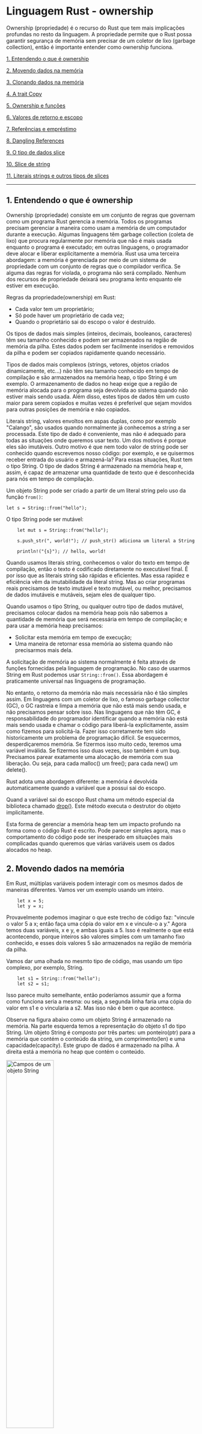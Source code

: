 # Linguagem Rust - ownership

Ownership (propriedade) é o recurso do Rust que tem mais implicações profundas no resto da linguagem. A propriedade permite que o Rust possa garantir segurança de memória sem precisar de um coletor de lixo (garbage collection), então é importante entender como ownership funciona.

[1. Entendendo o que é ownership](#1-Entendendo-o-que-é-ownership)

[2. Movendo dados na memória](#2-Movendo-dados-na-memória)

[3. Clonando dados na memória](#3-Clonando-dados-na-memória)

[4. A trait Copy](#4-A-trait-Copy)

[5. Ownership e funções](#5-Ownership-e-funções)

[6. Valores de retorno e escopo](#6-Valores-de-retorno-e-escopo)

[7. Referências e empréstimo](#7-Referências-e-empréstimo)

[8. Dangling References](#8-Dangling-References)

[9. O tipo de dados slice](#9-O-tipo-de-dados-slice)

[10. Slice de string](#10-Slice-de-string)

[11. Literais strings e outros tipos de slices](#11-Literais-strings-e-outros-tipos-de-slices)

---

## 1. Entendendo o que é ownership

Ownership (propriedade) consiste em um conjunto de regras que governam como um programa Rust gerencia a memória. Todos os programas precisam gerenciar a maneira como usam a memória de um computador durante a execução. Algumas linguagens têm garbage collection (coleta de lixo) que procura regularmente por memória que não é mais usada enquanto o programa é executado; em outras linguagens, o programador deve alocar e liberar explicitamente a memória. Rust usa uma terceira abordagem: a memória é gerenciada por meio de um sistema de propriedade com um conjunto de regras que o compilador verifica. Se alguma das regras for violada, o programa não será compilado. Nenhum dos recursos de propriedade deixará seu programa lento enquanto ele estiver em execução.

Regras da propriedade(ownership) em Rust:

* Cada valor tem um proprietário;
* Só pode haver um proprietário de cada vez;
* Quando o proprietário sai do escopo o valor é destruído.

Os tipos de dados mais simples (inteiros, decimais, booleanos, caracteres) têm seu tamanho conhecido e podem ser armazenados na região de memória da pilha. Estes dados podem ser facilmente  inseridos e removidos da pilha e podem ser copiados rapidamente quando necessário.

Tipos de dados mais complexos (strings, vetores, objetos criados dinamicamente, etc...) não têm seu tamanho conhecido em tempo de compilação e são armazenados na memória heap, o tipo String é um exemplo. O armazenamento de dados no heap exige que a região de memória alocada para o programa seja devolvida ao sistema quando não estiver mais sendo usada. Além disso, estes tipos de dados têm um custo maior para serem copiados e muitas vezes é preferível que sejam movidos para outras posições de memória e não copiados.

Literais string, valores envoltos em aspas duplas, como por exemplo "Calango", são usados quando normalmente já conhecemos a string a ser processada. Este tipo de dado é conveniente, mas não é adequado para todas as situações onde queremos usar texto. Um dos motivos é porque eles são imutáveis. Outro motivo é que nem todo valor de string pode ser conhecido quando escrevemos nosso código: por exemplo, e se quisermos receber entrada do usuário e armazená-la? Para essas situações, Rust tem o tipo String. O tipo de dados String é armazenado na memória heap e, assim, é capaz de armazenar uma quantidade de texto que é desconhecida para nós em tempo de compilação. 

Um objeto String pode ser criado a partir de um literal string pelo uso da função ```from()```:

```
let s = String::from("hello");
```

O tipo String pode ser mutável:

```
    let mut s = String::from("hello");

    s.push_str(", world!"); // push_str() adiciona um literal a String

    println!("{s}"); // hello, world!
```


Quando usamos literais string, conhecemos o valor do texto em tempo de compilação, então o texto é codificado diretamente no executável final. É por isso que as literais string são rápidas e eficientes. Mas essa rapidez e eficiência vêm da imutabilidade da literal string. Mas ao criar programas reais precisamos de texto imutável e texto mutável, ou melhor, precisamos de dados imutáveis e mutáveis, sejam eles de qualquer tipo.

Quando usamos o tipo String, ou qualquer outro tipo de dados mutável,  precisamos colocar dados na memória heap pois não sabemos a quantidade de memória que será necessária em tempo de compilação; e para usar a memória heap precisamos:

* Solicitar esta memória em tempo de execução;
* Uma maneira de retornar essa memória ao sistema quando não precisarmos mais dela.

A solicitação de memória ao sistema normalmente é feita através de funções fornecidas pela linguagem de programação. No caso de usarmos String em Rust podemos usar ```String::from()```. Essa abordagem é praticamente  universal nas linguagens de programação. 

No entanto, o retorno da memória não mais necessária não é tão simples assim. Em linguagens com um coletor de lixo, o famoso garbage collector (GC), o GC rastreia e limpa a memória que não está mais sendo usada, e não precisamos pensar sobre isso. Nas linguagens que não têm GC, é responsabilidade do programador identificar quando a memória não está mais sendo usada e chamar o código para liberá-la explicitamente, assim como fizemos para solicitá-la. Fazer isso corretamente tem sido historicamente um problema de programação difícil. Se esquecermos, desperdiçaremos memória. Se fizermos isso muito cedo, teremos uma variável inválida. Se fizermos isso duas vezes, isso também é um bug. Precisamos parear exatamente uma alocação de memória com sua liberação. Ou seja, para cada malloc() um free(); para cada new() um delete().

Rust adota uma abordagem diferente: a memória é devolvida automaticamente quando a variável que a possui sai do escopo. 

Quand a variável sai do escopo Rust chama um método especial da biblioteca chamado [drop()](https://doc.rust-lang.org/std/ops/trait.Drop.html#tymethod.drop). Este método executa o destrutor do objeto implicitamente.

Esta forma de gerenciar a memória heap tem um impacto profundo na forma como o código Rust é escrito. Pode parecer simples agora, mas o comportamento do código pode ser inesperado em situações mais complicadas quando queremos que várias variáveis usem os dados alocados no heap. 

## 2. Movendo dados na memória

Em Rust, múltiplas variáveis podem interagir com os mesmos dados de maneiras diferentes. Vamos ver um exemplo usando um inteiro. 

```
    let x = 5;
    let y = x;
```

Provavelmente podemos imaginar o que este trecho de código faz: "vincule o valor 5 a x; então faça uma cópia do valor em x e vincule-o a y." Agora temos duas variáveis, x e y, e ambas iguais a 5. Isso é realmente o que está acontecendo, porque inteiros são valores simples com um tamanho fixo conhecido, e esses dois valores 5 são armazenados na região de memória da pilha.

Vamos dar uma olhada no mesmto tipo de código, mas usando um tipo complexo, por exemplo, String.

```
    let s1 = String::from("hello");
    let s2 = s1;
```

Isso parece muito semelhante, então poderíamos assumir que a forma como funciona seria a mesma: ou seja, a segunda linha faria uma cópia do valor em s1 e o vincularia a s2. Mas isso não é bem o que acontece. 

Observe na figura abaixo como um objeto String é armazenado na memória. Na parte esquerda temos a representação do objeto s1 do tipo String. Um objeto String é composto por três partes: um ponteiro(ptr) para a memória que contém o conteúdo da string, um comprimento(len) e uma capacidade(capacity). Este grupo de dados é armazenado na pilha. À direita está a memória no heap que contém o conteúdo. 

<img alt="Campos de um objeto String" src="images/ownership1.svg" class="center" style="width: 50%;">
 
O comprimento é a quantidade de memória, em bytes, que o conteúdo da String está usando atualmente. A capacidade é a quantidade total de memória, em bytes, que a String recebeu do alocador. A diferença entre comprimento e capacidade é importante, mas não neste contexto, então, por enquanto, está tudo bem ignorar a capacidade. 

Quando atribuímos s1 a s2, os dados da String são copiados, o que significa que copiamos o ponteiro, o comprimento e a capacidade que estão na pilha. Não copiamos os dados na memória heap para os quais o ponteiro se refere. Em outras palavras, a representação de dados na memória se parece com a figura abaixo. 

<img alt="Atribuindo um objeto String a outra variavel" src="images/ownership2.svg" class="center" style="width: 50%;">

A representação <font color="red">NÃO</font> se parece com a figura abaixo, que é como a memória seria se o Rust copiasse os dados do heap também. Se o Rust fizesse isso, a operação s2 = s1 poderia ser muito cara em termos de desempenho de tempo de execução se os dados no heap fossem grandes. 

<img alt="Se String fosse copiado" src="images/ownership3.svg" class="center" style="width: 50%;">

Anteriormente, dissemos que quando uma variável sai do escopo, o Rust chama automaticamente a função drop() e limpa a memória heap para essa variável. Mas observe, na figura mais acima referente a atribuição de s1 a s2, que ambos os ponteiros de dados apontam para a mesma região de memória heap. Isso é um problema: quando s2 e s1 saem do escopo, ambos tentarão liberar a mesma memória. Isso é conhecido como erro de liberação dupla (double free error) e é um dos bugs de segurança de memória que mencionamos anteriormente. Liberar memória duas vezes pode levar à corrupção de memória, o que pode levar a vulnerabilidades de segurança.

Para garantir a segurança da memória, após a linha ```let s2 = s1;```, o Rust considera s1 como inválido. Portanto, o Rust não precisa liberar nada quando s1 sai do escopo. Verifique o que acontece quando você tenta usar s1 depois que s2 é criado; não funcionará: 

```
    let s1 = String::from("hello");
    let s2 = s1;

    println!("{s1}, world!");
```

Ao compilar este código você receberá o seguinte erro porque Rust impede que você use a referência inválida: 

```
$ cargo run
   Compiling ownership v0.1.0 (file:///projects/ownership)
error[E0382]: borrow of moved value: `s1`
 --> src/main.rs:5:15
  |
2 |     let s1 = String::from("hello");
  |         -- move occurs because `s1` has type `String`, which does not implement the `Copy` trait
3 |     let s2 = s1;
  |              -- value moved here
4 |
5 |     println!("{s1}, world!");
  |               ^^^^ value borrowed here after move
  |
  = note: this error originates in the macro `$crate::format_args_nl` which comes from the expansion of the macro `println` (in Nightly builds, run with -Z macro-backtrace for more info)
help: consider cloning the value if the performance cost is acceptable
  |
3 |     let s2 = s1.clone();
  |                ++++++++

For more information about this error, try `rustc --explain E0382`.
error: could not compile `ownership` (bin "ownership") due to 1 previous error
```

Se você já ouviu os termos shallow copy(cópia superficial) e deep copy(cópia profunda) ao trabalhar com outras linguagens, o conceito de copiar o ponteiro, o comprimento e a capacidade sem copiar os dados provavelmente soa como fazer uma cópia superficial. Mas, como o Rust também invalida a primeira variável, em vez de ser chamada de cópia superficial, este procedimento é conhecido como movimentação. Neste exemplo, diríamos que s1 foi movido para s2. Então, o que realmente acontece é mostrado na figura abaixo.

<img alt="Movimentação de um objeto String" src="images/ownership4.svg" class="center" style="width: 50%;">

Isso resolve nosso problema! Com apenas a variável s2 válida, quando ela sair do escopo, ela sozinha liberará a memória, e pronto.

Além disso, há uma escolha de design que é implícita por isso: Rust nunca criará automaticamente cópias "profundas" de seus dados. Portanto, qualquer cópia automática pode ser considerada barata em termos de desempenho de tempo de execução. 

## 3. Clonando dados na memória

Se quisermos fazer deep copy(cópia profunda) de um objeto, ou seja, copiar os dados armazenados na memória heap além dos dados armazenados na memória stack (pilha), podemos usar o método ```clone()```.

```
    let s1 = String::from("hello");
    let s2 = s1.clone();

    println!("s1 = {s1}, s2 = {s2}");
```

Após este código teremos dois objetos String, cada um com suas partes na memória stack e na memória heap. Lembre-se que este método executa a cópia como imaginamos mas tem um custo.

Lembre-se que tipos simples (inteiros, float, char, boolean) que têm um tamanho conhecido em tempo de compilação, são armazenados inteiramente na pilha (memória stack), então cópias dos valores reais são rápidas de fazer. Isso significa que neste caso não há necessidade de usar o método clone(). Em outras palavras, não há diferença entre shallow copy(cópia superficial) e deep copy(cópia profunda) ao lidar com tipos simples, então chamar clone() não faria nada diferente da cópia superficial comum.

## 4. A trait Copy

Rust possui uma anotação especial chamada de ```trait Copy``` que podemos colocar em tipos que são armazenados na pilha, como inteiros. Se um tipo implementa o trait Copy, variáveis que o usam não são movidas, mas sim copiadas, tornando-as ainda válidas após a atribuição a outra variável. 

O Rust não permite que anotemos um tipo com Copy se o tipo, ou qualquer uma de suas partes, implementou a trait ```Drop```. Se o tipo precisar de algum procedimento especial quando o valor sair do escopo e adicionarmos a anotação Copy a esse tipo, obteremos um erro de compilação. Para saber como adicionar a anotação Copy ao seu tipo para implementar a trait, consulte [Traits deriváveis](https://doc.rust-lang.org/book/appendix-03-derivable-traits.html).

Então, quais tipos implementam a trait Copy? Você pode verificar a documentação do tipo fornecido para ter certeza, mas, como regra geral, qualquer grupo de valores escalares simples pode implementar Copy, e nada que exija alocação na memória heap ou aquisição de algum recurso pode implementar Copy. Aqui estão alguns dos tipos que implementam Copy:

* Todos os tipos inteiros, como u32.
* O tipo booleano, bool, com valores true e false.
* Todos os tipos de ponto flutuante, como f64.
* O tipo de caractere, char.
* Tuplas, se elas contiverem apenas tipos que também implementam Copy. Por exemplo, (i32, i32) implementa Copy, mas (i32, String) não.

## 5. Ownership e funções

A mecânica de passar um valor para uma função é semelhante àquela quando se atribui um valor a uma variável. Passar uma variável para uma função moverá ou copiará, assim como a atribuição. 

```
fn main() {
    let s = String::from("hello");  // s entra no escopo

    takes_ownership(s);             // o valor de s é movido para dentro da função...
                                    // ... e não é mais válido aqui

    let x = 5;                      // x entra no escopo

    makes_copy(x);                  // x poderia ser movido para dentro da função,
                                    // mas i32 é Copy, então beleza
                                    // usar x depois
} // Aqui x sai do escopo; s também, mas como s foi movido está tudo certo.

fn takes_ownership(some_string: String) { // some_string entra no escopo
    println!("{some_string}");
} // Aqui, some_string sai do escopo e `drop()` é chamado e
  // a memória alocada é liberada.

fn makes_copy(some_integer: i32) { // some_integer entra no escopo
    println!("{some_integer}");
} // Aqui, some_integer sai do escopo. Nada de especial acontece.
```
Se tentássemos usar s após a chamada para takes_ownership(), Rust lançaria um erro de compilação. Essas verificações estáticas nos protegem de erros. 

## 6. Valores de retorno e escopo

Retornar valores também pode transferir a propriedade. 

```
fn main() {
    let s1 = gives_ownership();         // gives_ownership move seu valor de retorno
                                        // value into s1

    let s2 = String::from("hello");     // s2 entra no escopo

    let s3 = takes_and_gives_back(s2);  // s2 é movido para dentro de
                                        // takes_and_gives_back(), que por sua vez
                                        // move seu valor de retorno para s3
} // Aqui, s3 sai do escopo e drop() é chamado. s2 foi movido, então nada
  // acontece. s1 sai do escopo e drop() é chamado.

fn gives_ownership() -> String {             // gives_ownership() moverá seu
                                             // valor de retorno para a função chamadora.

    let some_string = String::from("yours"); // some_string entra no escopo

    some_string                              // some_string é retornada e
                                             // movida para fora para a função chamadora.
}

// Esta função pega um objeto String e retorna outro.
fn takes_and_gives_back(a_string: String) -> String { // a_string entra no escopo

    a_string  // a_string é retornada e movida para a função chamadora.
}
```

A propriedade de uma variável segue o mesmo padrão sempre: atribuir um valor a outra variável move o valor. Quando uma variável que inclui dados no heap sai do escopo, o valor será limpo por drop(), a menos que a propriedade dos dados tenha sido movida para outra variável. 

Embora isso funcione, assumir a propriedade e depois retornar a propriedade com cada função é um pouco tedioso. E se quisermos permitir que uma função use um valor, mas não assuma a propriedade? É bastante irritante que tudo o que passarmos também precise ser passado de volta se quisermos usá-lo novamente, além de quaisquer dados resultantes do corpo da função que possamos querer retornar também. 

Rust nos permite retornar múltiplos valores usando uma tupla, como mostrado abaixo.

```
fn main() {
    let s1 = String::from("hello");

    let (s2, len) = calculate_length(s1);

    println!("The length of '{s2}' is {len}.");
}

fn calculate_length(s: String) -> (String, usize) {
    let length = s.len(); // len() retorna o tamanho da String

    (s, length)
}
``` 

Mas nem sempre é isso que queremos. Felizmente para nós, Rust tem um recurso para usar um valor sem transferir a propriedade, chamado ```referência```. 

## 7. Referências e empréstimo

Observe que no código da função  calculate_length() temos que retornar a String para que a função chamadora ainda possa usar a String após a chamada a calculate_length(). Isto tem que ser feito porque a String foi movida para dentro calculate_length(). Por isso tivemos que retornar a String e o tamanho da String, os dois valores encapsulados numa tupla.

Em vez disso, podemos fornecer uma referência ao valor da String. Uma referência é como um ponteiro, pois é um endereço de memória que podemos seguir para acessar os dados armazenados naquele endereço; esses dados são de propriedade de alguma outra variável. Ao contrário de um ponteiro, uma referência tem a garantia de apontar para um valor válido de um tipo específico durante a vida útil dessa referência.

Abaixo temos a função calculate_length() refatorada para usar uma referência a um objeto como parâmetro em vez de assumir a propriedade do valor: 

```
fn main() {
    let s1 = String::from("hello");

    let len = calculate_length(&s1);

    println!("The length of '{s1}' is {len}.");
}

fn calculate_length(s: &String) -> usize {
    s.len()
}
```

O caractere de e-comercial (``` & ```) representa uma referência  e permite que você se refira a algum valor sem assumir a propriedade dele.

A sintaxe ``` &s1 ``` permite-nos criar uma referência que se refere ao valor de ``` s1 ``` sem ter sua propriedade. Como não tem a propriedade de s1 o valor para o qual a referência aponta não será descartado quando a referência deixar de ser usada. 

```
fn calculate_length(s: &String) -> usize { // s é uma referência para um objeto do tipo String
    s.len()
} // Aqui, s sai do escopo. Mas como  não tem a propriedade do valor referenciado, drop() não é chamado.
```

Chamamos a ação de criar uma referência de empréstimo (borrowing). Como na vida real, se uma pessoa possui algo, você pode pegá-lo emprestado dela. Quando terminar, você tem que devolvê-lo. Você não é o dono. 

Assim como as variáveis, as referências são imutáveis por padrão. O código abaixo não irá compilar.

```
fn main() {
    let s = String::from("hello");

    change(&s);
}

fn change(some_string: &String) {
    some_string.push_str(", world");
}
```

Para alterar um valor referenciado você deve utilizar referências mutáveis. O código abaixo compila sem erros. Observe que usamos ```mut``` tanto na declaração de s quanto na referência usada na chamada da função.

```
fn main() {
    let mut s = String::from("hello");

    change(&mut s);
}

fn change(some_string: &mut String) {
    some_string.push_str(", world");
}
```

Referências mutáveis têm uma grande restrição: se você tiver uma referência mutável para um valor, você NÃO pode ter outras referências para esse valor. 

```
    let mut s = String::from("hello");

    let r1 = &mut s;
    let r2 = &mut s;

    println!("{}, {}", r1, r2);
```

O código acima emitirá o seguinte erro de compilação.

```
$ cargo run
   Compiling ownership v0.1.0 (file:///projects/ownership)
error[E0499]: cannot borrow `s` as mutable more than once at a time
 --> src/main.rs:5:14
  |
4 |     let r1 = &mut s;
  |              ------ first mutable borrow occurs here
5 |     let r2 = &mut s;
  |              ^^^^^^ second mutable borrow occurs here
6 |
7 |     println!("{}, {}", r1, r2);
  |                        -- first borrow later used here

For more information about this error, try `rustc --explain E0499`.
error: could not compile `ownership` (bin "ownership") due to 1 previous error
```

O benefício de ter essa restrição é que Rust pode prevenir corridas de dados (data races) em tempo de compilação. Uma corrida de dados é semelhante a uma condição de corrida (race condition) e acontece quando esses três comportamentos ocorrem:

* Dois ou mais ponteiros acessam os mesmos dados ao mesmo tempo.
* Pelo menos um dos ponteiros está sendo usado para escrever nos dados.
* Não há nenhum mecanismo sendo usado para sincronizar o acesso aos dados.

Corridas de dados causam comportamento indefinido e podem ser difíceis de diagnosticar e corrigir quando você está tentando rastreá-las em tempo de execução; Rust previne esse problema recusando compilar código com corridas de dados! 

Note que podemos usar chaves para criar um novo escopo, permitindo múltiplas referências mutáveis, apenas não simultâneas. 

```
    let mut s = String::from("hello");

    {
        let r1 = &mut s;
    } // r1 sai do escopo aqui, então podemos criar nova referencia sem problemas 
    
    let r2 = &mut s;
```

Rust impõe uma regra semelhante para combinar referências mutáveis e imutáveis. Este código resulta em um erro:

```
    let mut s = String::from("hello");

    let r1 = &s; // sem problemas
    let r2 = &s; // sem problemas
    let r3 = &mut s; // GRANDE PROBLEMA

    println!("{}, {}, and {}", r1, r2, r3);
```

Aqui temos o erro:

```
$ cargo run
   Compiling ownership v0.1.0 (file:///projects/ownership)
error[E0502]: cannot borrow `s` as mutable because it is also borrowed as immutable
 --> src/main.rs:6:14
  |
4 |     let r1 = &s; // no problem
  |              -- immutable borrow occurs here
5 |     let r2 = &s; // no problem
6 |     let r3 = &mut s; // BIG PROBLEM
  |              ^^^^^^ mutable borrow occurs here
7 |
8 |     println!("{}, {}, and {}", r1, r2, r3);
  |                                -- immutable borrow later used here

For more information about this error, try `rustc --explain E0502`.
error: could not compile `ownership` (bin "ownership") due to 1 previous error
```

Observe que também não podemos ter uma referência mutável enquanto temos uma imutável para o mesmo valor. 

Usuários de uma referência imutável não esperam que o valor mude repentinamente! No entanto, múltiplas referências imutáveis são permitidas porque ninguém que está apenas lendo os dados tem a capacidade de afetar a leitura de outra pessoa. 

Observe que o escopo de uma referência começa a partir de onde ela é introduzida e continua até a última vez que a referência é usada. Por exemplo, o código abaixo irá compilar porque a última utilização das referências imutáveis, o ```println!```, ocorre antes da referência mutável ser introduzida: 

```
    let mut s = String::from("hello");

    let r1 = &s; // sem problemas
    let r2 = &s; // sem problemas
    println!("{r1} and {r2}");
    // as variáveis r1 e r2 will não são usadas após este ponto

    let r3 = &mut s; // sem problemas
    println!("{r3}");
```

Os escopos das referências imutáveis r1 e r2 terminam após o println! onde são usadas pela última vez, o que é antes da referência mutável r3 ser criada. Esses escopos não se sobrepõem, então este código é permitido: o compilador pode dizer que a referência não está mais sendo usada em um ponto antes do final do escopo. 

Embora erros de empréstimo possam ser frustrantes às vezes, lembre-se que é o compilador Rust apontando um possível bug antecipadamente (em tempo de compilação em vez de em tempo de execução) e mostrando exatamente onde o problema está. Então você não precisa rastrear por que seus dados não são o que você pensava que eram. 

## 8. Dangling References

Em linguagens com ponteiros, é fácil criar erroneamente um dangling pointer (ponteiro pendurado) - um ponteiro que referencia um local na memória que pode ter sido dado a outro ponteiro - liberando alguma memória enquanto preserva um ponteiro para essa memória. Em Rust, por outro lado, o compilador garante que as referências nunca serão referências penduradas: se você tiver uma referência a alguns dados, o compilador garantirá que os dados não sairão do escopo antes que a referência aos dados o faça. 

Vamos tentar criar uma referência pendente para ver como o Rust as previne com um erro de compilação: 

```
fn main() {
    let reference_to_nothing = dangle();
}

fn dangle() -> &String {
    let s = String::from("hello");

    &s
}
```

Este código emitirá o seguinte erro:

```
$ cargo run
   Compiling ownership v0.1.0 (file:///projects/ownership)
error[E0106]: missing lifetime specifier
 --> src/main.rs:5:16
  |
5 | fn dangle() -> &String {
  |                ^ expected named lifetime parameter
  |
  = help: this function's return type contains a borrowed value, but there is no value for it to be borrowed from
help: consider using the `'static` lifetime, but this is uncommon unless you're returning a borrowed value from a `const` or a `static`
  |
5 | fn dangle() -> &'static String {
  |                 +++++++
help: instead, you are more likely to want to return an owned value
  |
5 - fn dangle() -> &String {
5 + fn dangle() -> String {
  |

error[E0515]: cannot return reference to local variable `s`
 --> src/main.rs:8:5
  |
8 |     &s
  |     ^^ returns a reference to data owned by the current function

Some errors have detailed explanations: E0106, E0515.
For more information about an error, try `rustc --explain E0106`.
error: could not compile `ownership` (bin "ownership") due to 2 previous errors
```

Observe que como s é criado dentro de dangle(), quando o código de dangle() terminar, s será desalocado. Mas tentamos retornar uma referência a ele. Isso significa que essa referência estaria apontando para uma String inválida. Isso não é bom! O Rust não nos permite fazer isso.

A solução aqui seria em vez de retornar uma referência retornar um objeto String, quando teríamos a transferência da propriedade, ou usar lifetimes.

```
fn no_dangle() -> String {
    let s = String::from("hello");

    s
}
```

O código acima funcionaria beleza pois a propriedade é movida para a função chamadora e nada é desalocado.

## 9. O tipo de dados slice

Em Rust, uma slice (fatia) é um tipo de dados que referencia uma sequência contígua de elementos em uma coleção. Uma fatia é um tipo de referência, portanto não possui propriedade.

Aqui está um pequeno problema de programação: escreva uma função que receba uma string de palavras separadas por espaços (uma frase, digamos assim) e retorne a primeira palavra que encontrar nessa string. Se a função não encontrar um espaço na string, a string inteira deve ser uma única palavra, então a string inteira deve ser retornada.

Vamos trabalhar em como escreveríamos a assinatura dessa função sem usar slice, para entender o problema que as slices resolverão: 

```
fn first_word(s: &String) -> ?
```

A função ```first_word()``` tem uma ``` &String ``` como parâmetro. Não queremos a propriedade, então isso está correto. Mas o que devemos retornar? Não temos realmente uma maneira de falar sobre parte de uma string. No entanto, poderíamos retornar o índice do final da palavra, indicado por um espaço. Vamos tentar isso. 

```
fn first_word(s: &String) -> usize {
    let bytes = s.as_bytes();

    for (i, &item) in bytes.iter().enumerate() {
        if item == b' ' {
            return i;
        }
    }

    s.len()
}
```

Como precisamos percorrer o elemento String item por item e verificar se o valor do item é um espaço, convertemos nossa String em um array de bytes usando o método ``` as_bytes() ```.

```
    let bytes = s.as_bytes();
```

Em seguida, criamos um iterador sobre o array de bytes usando o método ``` iter() ```:

```
    for (i, &item) in bytes.iter().enumerate() {
```

O métoto ``` iter() ``` retorna cada elemento em uma coleção.

O método ``` enumerate() ``` encapsula o resultado de ``` iter() ``` em uma tupla contendo dois elementos, o primeiro elemento é o índice e o segundo elemento é uma referência ao elemento. 

Como ``` enumerate() ``` retorna uma tupla, podemos usar padrões para desestruturar essa tupla. Especificamos um padrão que tem ``` i ``` para o índice na tupla e ``` &item ``` para o único byte na tupla.  Como obtemos uma referência ao elemento de ```  iter().enumerate() ```, usamos ``` & ``` no padrão. 

```
(i, &item)
```

Dentro do loop for, procuramos pelo byte que representa o espaço usando a sintaxe literal de byte. Se encontrarmos um espaço, retornamos a posição. Caso contrário, retornamos o comprimento da string usando o método ``` len() ```.

```
        if item == b' ' {
            return i;
        }
    }

    s.len()
```

Agora temos uma maneira de descobrir o índice do fim da primeira palavra na string, mas há um problema. Estamos retornando um ```usize``` por si só, mas é apenas um número significativo no contexto do ```&String```. Em outras palavras, porque é um valor separado do objeto String, não há garantia de que ele ainda será válido no futuro. Considere o programa abaixo que usa a função ```first_word()```.

```
fn main() {
	let mut s = String::from("hello world");

	let word = first_word(&s); // word receberá o valor 5

	s.clear(); // aqui limpamos a string, fazendo-a igual a ""

	// word ainda terá o valor 5 aqui, mas não existe mais a string
	// que poderíamos usar com este valor 5. word agora é totalmente
	// inválido.
}
```

Este programa compila sem erros e também o faria se usássemos ```word``` após chamar ```s.clear()```. Porque ```word``` não está conectada ao estado de ```s``` de forma alguma, ```word``` ainda contém o valor 5. Poderíamos usar esse valor 5 com a variável ```s``` para tentar extrair a primeira palavra, mas isso seria um bug porque o conteúdo de ```s``` mudou desde que salvamos 5 em ```word```. 

A preocupação com o índice em ```word``` ficando fora de sincronia com os dados em ```s``` é tedioso e propenso a erros! Gerenciar esses índices é ainda mais frágil se escrevermos uma função ```second_word()```. Sua assinatura teria que ser assim:

```
fn second_word(s: &String) -> (usize, usize) {
```

Agora estamos rastreando um índice inicial e um índice final, e temos ainda mais valores que foram calculados a partir de dados em um estado particular, mas não estão vinculados a esse estado. Temos três variáveis ​​não relacionadas flutuando por aí que precisam ser mantidas sincronizadas.

Felizmente, o Rust tem uma solução para esse problema: slices.

## 10. Slice de string

Uma slice de string é uma referência a uma parte de uma string:

```
    let s = String::from("hello world");

    let hello = &s[0..5];
    let world = &s[6..11];
```

No código acima, a variável ```hello``` é uma referência a uma parte da String especificada pelo intervalo ```[0..5]```.

Criamos slices usando a sintaxe de intervalo entre colchetes especificando ```[índice_inicial..índice_final]```, onde ```índice_inicial``` é a primeira posição na string e ```índice_final``` é um a mais que a última posição na string. Ou seja, a slice ```[0..5]``` refere-se ao pedaço da string que inicia no caracete que está na posição 0 e termina no caractere que está na posição 4 ("hello"). 

Com a sintaxe de intervalo ```..``` do Rust, se você quiser começar no índice 0, pode descartar o valor antes dos dois pontos. Em outras palavras, as slices abaixo são iguais: 

```
let s = String::from("hello");

let slice = &s[0..2];
let slice = &s[..2];
```

Da mesma forma, se a slice incluir o último byte da String, você pode descartar o número final. 

```
let s = String::from("hello");

let len = s.len();

let slice = &s[3..len];
let slice = &s[3..];
```

Você também pode descartar ambos os valores para obter uma slice de toda a string. 

```
let s = String::from("hello");

let len = s.len();

let slice = &s[0..len];
let slice = &s[..];
```

OBSERVAÇÃO: Os índices do intervalo da slice de string devem ocorrer em limites de caracteres UTF-8 válidos. Se você tentar criar uma slice de string no meio de um caractere de vários bytes, seu programa será encerrado com um erro. Para fins de introdução as slices de string, estamos assumindo apenas caracteres ASCII nesta seção.

Com todas essas informações em mente, vamos reescrever a função ```first_word()``` para retornar uma slice. O tipo de dados referente a uma slice de string é escrito como ```&str```:

```
fn first_word(s: &String) -> &str {
    let bytes = s.as_bytes();

    for (i, &item) in bytes.iter().enumerate() {
        if item == b' ' {
            return &s[0..i];
        }
    }

    &s[..]
}
```

Obtemos o índice para o final da palavra da mesma forma que fizemos na implementação anterior, procurando a primeira ocorrência de um espaço. Quando encontramos um espaço, retornamos uma slice de string usando o início da string e o índice do espaço como os índices inicial e final.

Agora, quando chamamos ```first_word()```, recebemos um valor que está ligado aos dados passados como argumento da função.

Retornar uma slice também funcionaria para a função ```second_word()```:

```
fn second_word(s: &String) -> &str {
```

Agora temos uma API que é muito mais difícil de bagunçar porque o compilador garantirá que as referências na String permaneçam válidas. 
No bug da implementação anterior, pegamos o índice da primeira palavra, mas depois limpamos a string, então nosso índice ficou inválido. Esse código estava logicamente incorreto, mas não mostrou nenhum erro de imediato. Os problemas apareceriam mais tarde se continuássemos tentando usar o índice da primeira palavra com uma string vazia.

Slices tornam esse bug impossível e nos avisam que temos um problema com nosso código muito mais cedo. Usar a versão slice de ```first_word()``` lançará um erro de tempo de compilação:

```
fn main() {
    let mut s = String::from("hello world");

    let word = first_word(&s);

    s.clear(); // ERRO

    println!("the first word is: {word}");
}
```

Abaixo temos o erro emitido ao tentar compilar este código:

```
$ cargo run
   Compiling ownership v0.1.0 (file:///projects/ownership)
error[E0502]: cannot borrow `s` as mutable because it is also borrowed as immutable
  --> src/main.rs:18:5
   |
16 |     let word = first_word(&s);
   |                           -- immutable borrow occurs here
17 |
18 |     s.clear(); // error!
   |     ^^^^^^^^^ mutable borrow occurs here
19 |
20 |     println!("the first word is: {word}");
   |                                  ------ immutable borrow later used here

For more information about this error, try `rustc --explain E0502`.
error: could not compile `ownership` (bin "ownership") due to 1 previous error
```

Lembre-se das regras de empréstimo que se temos uma referência imutável para algo, não podemos também ter uma referência mutável. Como ```clear()``` precisa truncar a String, ele precisa obter uma referência mutável. O ```println!``` após a chamada a ```clear()``` usa a referência em ```word```, então a referência imutável ainda deve estar ativa naquele ponto. Rust não permite que a referência mutável em ```clear()``` e a referência imutável em ```word``` existam ao mesmo tempo, e a compilação falha. Rust não apenas tornou nossa API mais fácil de usar, mas também eliminou uma classe inteira de erros em tempo de compilação!

## 11. Literais strings e outros tipos de slices

As literais de string são armazenadas dentro do binário. Por exemplo:

```
let s = "Hello, world!";
```

O tipo de ```s``` aqui é ```&str```: é uma slice que aponta para aquele ponto específico do binário. Esta é também a razão pela qual literais de string são imutáveis; ```&str``` é uma referência imutável.

Com o que aprendemos até agora podemos refatorar a função ```first_word()```; atualmente sua assinatura é:

```
fn first_word(s: &String) -> &str {
```

Um programador Rust mais experiente alteraria a assinatura desta função conforme abaixo, pois assim ela permitiria que usássemos a mesma função com valores ```&String``` e ```&str```.

```
fn first_word(s: &str) -> &str {
```

Se tivermos um tipo ```&str```, podemos passá-lo diretamente. Se tivermos um tipo ```String```, podemos passar uma slice da String ou uma referência à String pois a linguagem Rust converte um ```&String``` para um ```&str``` implicitamente.

Definir uma função para receber uma slice de string em vez de uma referência a uma String torna nossa API mais geral e útil sem perder nenhuma funcionalidade: 

```
fn main() {
    let my_string = String::from("hello world");

	// `first_word` funciona com slices de String, seja parcial ou completa
    let word = first_word(&my_string[0..6]);
    let word = first_word(&my_string[..]);

	// `first_word` funciona com referência a String que equivale
	// a uma slice da String toda.
    let word = first_word(&my_string);

    let my_string_literal = "hello world";

	// `first_word` funciona com slices de literais string, seja parcial ou completa
    let word = first_word(&my_string_literal[0..6]);
    let word = first_word(&my_string_literal[..]);

	// Como literais string já são slices de string isto funciona também, sem a sintaxe de slice
    let word = first_word(my_string_literal);
}
```

Slices podem ser de outros tipos, considere o array abaixo:

```
let a = [1, 2, 3, 4, 5];
```

Assim como podemos querer nos referir a parte de uma string, podemos querer nos referir a parte de um array. Faríamos isso assim: 

```
let a = [1, 2, 3, 4, 5];

let slice = &a[1..3];

assert_eq!(slice, &[2, 3]);
```

Esta slice é do tipo ``´&[i32]``` e funciona da mesma forma que as slices de string. Você pode usar slices para todos os tipos em outras coleções. 

---
## Referências

[Capítulo 4 do Livro](https://doc.rust-lang.org/book/ch04-00-understanding-ownership.html)



---

arataca89@gmail.com

Última atualização: 20240925

